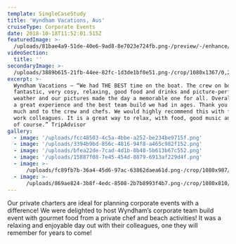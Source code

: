```yaml
---
template: SingleCaseStudy
title: 'Wyndham Vacations, Aus'
cruiseType: Corporate Events
date: 2018-10-18T11:52:01.515Z
featuredImage: >-
  /uploads/81bae4a9-51de-40e6-9ad8-8e7023e724fb.png-/preview/-/enhance/60/
videoSection:
  title: ''
secondaryImage: >-
  /uploads/3889b615-21fb-44ee-82fc-1d3de1bf0e51.png-/crop/1080x1367/0,253/-/preview/-/enhance/57/
excerpt: >-
  Wyndham Vacations – “We had THE BEST time on the boat. The crew on board were
  fantastic, very cosy, relaxing, good food and drinks and picture-perfect
  weather and our pictures made the day a memorable one for all. Overall, it was
  a great experience and the best team build we had in ages. Thank you Jess very
  much and to the crew and chefs. We would highly recommend this with friends or
  work colleagues. It is a great way to relax, with food, good music and company
  of course.” TripAdvisor
gallery:
  - image: '/uploads/fcc48503-4c5a-4bbe-a252-be234be9715f.png'
  - image: '/uploads/3394b9bd-856c-4816-94f8-a465c982f152.png'
  - image: '/uploads/bfea22de-7cad-4d1b-8b48-5b613b67c552.png'
  - image: '/uploads/15887f08-7e45-454d-8879-6913af229d4f.png'
  - image: >-
      /uploads/fc89fb7b-36a4-45d6-97ac-63862daea61d.png-/crop/1080x987/0,0/-/preview/
  - image: >-
      /uploads/869ae824-3b8f-4edc-8508-2b7b8993f4b7.png-/crop/1080x810/0,675/-/preview/
---
```

Our private charters are ideal for planning corporate events with a difference!  We were delighted to host Wyndham’s corporate team build event with gourmet food from a private chef and beach activities! It was a relaxing and enjoyable day out with their colleagues, one they will remember for years to come!
